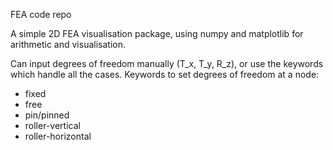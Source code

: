 FEA code repo

A simple 2D FEA visualisation package, using numpy and matplotlib
for arithmetic and visualisation.

Can input degrees of freedom manually (T_x, T_y, R_z),
or use the keywords which handle all the cases.
Keywords to set degrees of freedom at a node:
- fixed
- free
- pin/pinned
- roller-vertical
- roller-horizontal
